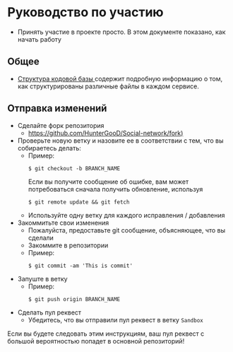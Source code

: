 # Руководство по участию

- Принять участие в проекте просто. В этом документе показано, как начать работу

## Общее

- [Структура кодовой базы ](https://github.com/golang-standards/project-layout) содержит подробную информацию о том, как структурированы различные файлы в каждом сервисе.

## Отправка изменений

- Сделайте форк репозитория
    - [https://github.com/HunterGooD/Social-network/fork)](https://github.com/HunterGooD/Social-network/fork)
- Проверьте новую ветку и назовите ее в соответствии с тем, что вы собираетесь делать:
    - Пример:
        ```
        $ git checkout -b BRANCH_NAME
        ```
        Если вы получите сообщение об ошибке, вам может потребоваться сначала получить обновление, используя
        ```
        $ git remote update && git fetch
        ```
    - Используйте одну ветку для каждого исправления / добавления
- Закоммитьте свои изменения
    - Пожалуйста, предоставьте git сообщение, объясняющее, что вы сделали
    - Закоммите в репозитории
    - Пример:
        ```
        $ git commit -am 'This is commit'
        ```
- Запуште в ветку
    - Пример:
        ```
        $ git push origin BRANCH_NAME
        ```
- Сделать пул реквест
    - Убедитесь, что вы отправили пул реквест в ветку <code>Sandbox</code>

Если вы будете следовать этим инструкциям, ваш пул реквест с большой вероятностью попадет в основной репозиторий!